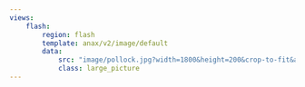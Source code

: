 ```yaml
---
views:
    flash:
        region: flash
        template: anax/v2/image/default
        data:
            src: "image/pollock.jpg?width=1800&height=200&crop-to-fit&area=10,10,0,10"
            class: large_picture
---
```

